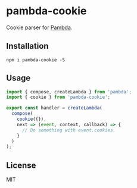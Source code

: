 # pambda-cookie

Cookie parser for [Pambda](https://github.com/pambda/pambda).

## Installation

```
npm i pambda-cookie -S
```

## Usage

``` javascript
import { compose, createLambda } from 'pambda';
import { cookie } from 'pambda-cookie';

export const handler = createLambda(
  compose(
    cookie({}),
    next => (event, context, callback) => {
      // Do something with event.cookies.
    }
  )
);
```

## License

MIT
